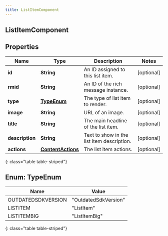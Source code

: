 ```yaml
---
title: ListItemComponent
---
```


## ListItemComponent

## Properties

| Name            | Type                                                         | Description                                | Notes      |
| --------------- | ------------------------------------------------------------ | ------------------------------------------ | ---------- |
| **id**          | <!----><!---->**String**<!---->                              | An ID assigned to this list item.          | [optional] |
| **rmid**        | <!----><!---->**String**<!---->                              | An ID of the rich message instance.        | [optional] |
| **type**        | [**TypeEnum**](#TypeEnum)<!---->                             | The type of list item to render.           | [optional] |
| **image**       | <!----><!---->**String**<!---->                              | URL of an image.                           | [optional] |
| **title**       | <!----><!---->**String**<!---->                              | The main headline of the list item.        | [optional] |
| **description** | <!----><!---->**String**<!---->                              | Text to show in the list item description. | [optional] |
| **actions**     | <!----><!---->[**ContentActions**](ContentActions.md)<!----> | The list item actions.                     | [optional] |

{: class="table table-striped"}

<a name="TypeEnum"></a>

## Enum: TypeEnum

| Name               | Value                          |
| ------------------ | ------------------------------ |
| OUTDATEDSDKVERSION | &quot;OutdatedSdkVersion&quot; |
| LISTITEM           | &quot;ListItem&quot;           |
| LISTITEMBIG        | &quot;ListItemBig&quot;        |

{: class="table table-striped"}
